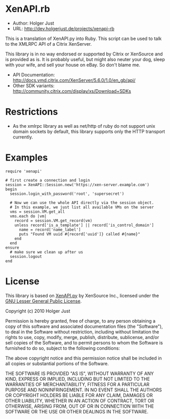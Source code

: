 # XenAPI.rb

* Author: Holger Just
* URL: http://dev.holgerjust.de/projects/xenapi-rb

This is a translation of XenAPI.py into Ruby. This script can be used to talk
to the XMLRPC API of a Citrix XenServer.

This library is in no way endorsed or supported by Citrix or XenSource and is
provided as is. It is probably useful, but might also neuter your dog, sleep
with your wife, and sell your house on eBay. So don't blame me.

* API Documentation: http://docs.vmd.citrix.com/XenServer/5.6.0/1.0/en_gb/api/
* Other SDK variants: http://community.citrix.com/display/xs/Download+SDKs

# Restrictions

* As the xmlrpc library as well as net/http of ruby do not support unix domain
  sockets by default, this library supports only the HTTP transport currently.

# Examples

    require 'xenapi'
    
    # first create a connection and login
    session = XenAPI::Session.new('https://xen-server.example.com')
    begin
      session.login_with_password('root', 'supersecret')
      
      # Now we can use the whole API directly via the session object.
      # In this example, we just list all available VMs on the server
      vms = session.VM.get_all
      vms.each do |vm|
        record = session.VM.get_record(vm)
        unless record['is_a_template'] || record['is_control_domain']
          name = record['name_label']
          puts "Found VM uuid #{record['uuid']} called #{name}"
        end
      end
    ensure
      # make sure we clean up after us
      session.logout
    end

# License

This library is based on
[XenAPI.py](http://community.citrix.com/download/attachments/38633496/XenAPI.py?version=1)
by XenSource Inc., licensed under the
[GNU Lesser General Public License](http://www.gnu.org/licenses/lgpl.html).

Copyright (c) 2010 Holger Just

Permission is hereby granted, free of charge, to any person
obtaining a copy of this software and associated documentation
files (the "Software"), to deal in the Software without
restriction, including without limitation the rights to use,
copy, modify, merge, publish, distribute, sublicense, and/or sell
copies of the Software, and to permit persons to whom the
Software is furnished to do so, subject to the following
conditions:

The above copyright notice and this permission notice shall be
included in all copies or substantial portions of the Software.

THE SOFTWARE IS PROVIDED "AS IS", WITHOUT WARRANTY OF ANY KIND,
EXPRESS OR IMPLIED, INCLUDING BUT NOT LIMITED TO THE WARRANTIES
OF MERCHANTABILITY, FITNESS FOR A PARTICULAR PURPOSE AND
NONINFRINGEMENT. IN NO EVENT SHALL THE AUTHORS OR COPYRIGHT
HOLDERS BE LIABLE FOR ANY CLAIM, DAMAGES OR OTHER LIABILITY,
WHETHER IN AN ACTION OF CONTRACT, TORT OR OTHERWISE, ARISING
FROM, OUT OF OR IN CONNECTION WITH THE SOFTWARE OR THE USE OR
OTHER DEALINGS IN THE SOFTWARE.